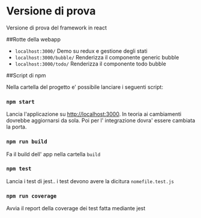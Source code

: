# Versione di prova 

Versione di prova del framework in react

##Rotte della webapp
-  `localhost:3000/` Demo su redux e gestione degli stati
-  `localhost:3000/bubble/` Renderizza il componente generic bubble
-  `localhost:3000/todo/` Renderizza il componente todo bubble


##Script di npm

Nella cartella del progetto e' possibile lanciare i seguenti script:

### `npm start`

Lancia l'applicazione su [http://localhost:3000](http://localhost:3000).
In teoria ai cambiamenti dovrebbe aggiornarsi da sola.
Poi per l' integrazione dovra' essere cambiata la porta.


### `npm run build`

Fa il build dell' app nella cartella `build`


### `npm test`

Lancia i test di jest.. i test devono avere la dicitura `nomefile.test.js`

### `npm run coverage`

Avvia il report della coverage dei test fatta mediante jest